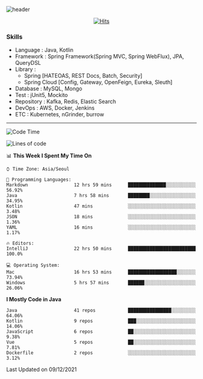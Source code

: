 <!-- Github Profile Readme로 프로필 꾸미기 : https://zzsza.github.io/development/2020/07/10/make-github-profile-readme/ -->

<!-- github theme -->
  <!-- 
    ![header](https://capsule-render.vercel.app/api?type=slice&color=e0f0e3&height=150&section=header&text=beasy&fontSize=45)
  -->
  ![header](https://capsule-render.vercel.app/api?type=soft&color=e0f0e3&height=150&section=header&text=Choi-YongSeok&fontSize=55&animation=twinkling)


<!-- hits count : https://hits.seeyoufarm.com/ -->
<div align=center>
    
  [![Hits](https://hits.seeyoufarm.com/api/count/incr/badge.svg?url=https%3A%2F%2Fgithub.com%2Fchoi-ys&count_bg=%2379C83D&title_bg=%23555555&icon=&icon_color=%23E7E7E7&title=hits&edge_flat=false)](https://hits.seeyoufarm.com)

</div>


<!-- Committed Top Lang -->
<div align=center>
</div>


### Skills
 - Language : Java, Kotlin
 - Framework : Spring Framework(Spring MVC, Spring WebFlux), JPA, QueryDSL
 - Library : 
   - Spring [HATEOAS, REST Docs, Batch, Security]
   - Spring Cloud [Config, Gateway, OpenFeign, Eureka, Sleuth]
 - Database : MySQL, Mongo
 - Test : jUnit5, Mockito
 - Repository : Kafka, Redis, Elastic Search
 - DevOps : AWS, Docker, Jenkins
 - ETC : Kubernetes, nGrinder, burrow

---

<!--START_SECTION:waka-->
![Code Time](http://img.shields.io/badge/Code%20Time-1%2C738%20hrs%206%20mins-blue)

![Lines of code](https://img.shields.io/badge/From%20Hello%20World%20I%27ve%20Written-206%20Thousand%20lines%20of%20code-blue)

📊 **This Week I Spent My Time On** 

```text
⌚︎ Time Zone: Asia/Seoul

💬 Programming Languages: 
Markdown                 12 hrs 59 mins      ██████████████░░░░░░░░░░░   56.92% 
Java                     7 hrs 58 mins       ████████░░░░░░░░░░░░░░░░░   34.95% 
Kotlin                   47 mins             ░░░░░░░░░░░░░░░░░░░░░░░░░   3.48% 
JSON                     18 mins             ░░░░░░░░░░░░░░░░░░░░░░░░░   1.36% 
YAML                     16 mins             ░░░░░░░░░░░░░░░░░░░░░░░░░   1.17%

🔥 Editors: 
IntelliJ                 22 hrs 50 mins      █████████████████████████   100.0%

💻 Operating System: 
Mac                      16 hrs 53 mins      ██████████████████░░░░░░░   73.94% 
Windows                  5 hrs 57 mins       ██████░░░░░░░░░░░░░░░░░░░   26.06%

```

**I Mostly Code in Java** 

```text
Java                     41 repos            ████████████████░░░░░░░░░   64.06% 
Kotlin                   9 repos             ███░░░░░░░░░░░░░░░░░░░░░░   14.06% 
JavaScript               6 repos             ██░░░░░░░░░░░░░░░░░░░░░░░   9.38% 
Vue                      5 repos             ██░░░░░░░░░░░░░░░░░░░░░░░   7.81% 
Dockerfile               2 repos             ░░░░░░░░░░░░░░░░░░░░░░░░░   3.12%

```



 Last Updated on 09/12/2021
<!--END_SECTION:waka-->

<!-- 
![footer](https://capsule-render.vercel.app/api?section=footer&type=slice&color=e0f0e3)
-->

